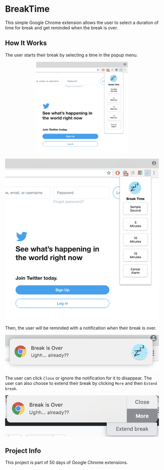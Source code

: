 # BreakTime

This simple Google Chrome extension allows the user to select a duration of time for break and get reminded when the break is over.

## How It Works
The user starts their break by selecting a time in the popup menu.

<p align="center">
  <img width="300" height="300" src="images/twitter.png">
</p>

![Example Page Popup Menu](images/twitter.png )

Then, the user will be reminded with a notification when their break is over.

![Example Notification](images/notification.png)

The user can click `Close` or ignore the notification for it to disappear. The user can also choose to extend their break by clicking `More` and then `Extend break`.

![Example Notification](images/extendbreak.png)

## Project Info

This project is part of 50 days of Google Chrome extensions.
